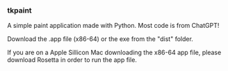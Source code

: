 ### tkpaint
A simple paint application made with Python. Most code is from ChatGPT!


Download the .app file (x86-64) or the exe from the "dist" folder. 

If you are on a Apple Sillicon Mac downloading the x86-64 app file, please download Rosetta in order to run the app file.
